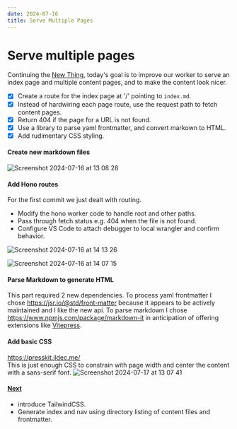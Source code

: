 ```yaml
---
date: 2024-07-16
title: Serve Multiple Pages
---
```

# Serve multiple pages

Continuing the [New Thing](new-thing), today's goal is to improve our worker to serve an index page and multiple content pages, and to make the content look nicer.

- [x] Create a route for the index page at '/' pointing to `index.md`.
- [x] Instead of hardwiring each page route, use the request path to fetch content pages.
- [x] Return 404 if the page for a URL is not found.
- [x] Use a library to parse yaml frontmatter, and convert markown to HTML.
- [x] Add rudimentary CSS styling.

#### Create new markdown files
![Screenshot 2024-07-16 at 13 08 28](https://github.com/user-attachments/assets/32ea520a-2e12-489a-b003-77f6ab89e9d8)

#### Add Hono routes
For the first commit we just dealt with routing.

- Modify the hono worker code to handle root and other paths.
- Pass through fetch status e.g. 404 when the file is not found.
- Configure VS Code to attach debugger to local wrangler and confirm behavior.

![Screenshot 2024-07-16 at 14 13 26](https://github.com/user-attachments/assets/feb798c2-16bc-43fd-b1e2-0421550b4f2e)

![Screenshot 2024-07-16 at 14 07 15](https://github.com/user-attachments/assets/38331b9d-f9a4-47af-be30-e65eb4e282c2)

#### Parse Markdown to generate HTML
This part required 2 new dependencies. To process yaml frontmatter I chose https://jsr.io/@std/front-matter because it appears to be actively maintained and I like the new api. To parse markdown I chose https://www.npmjs.com/package/markdown-it in anticipation of offering extensions like [Vitepress](https://vitepress.dev/guide/markdown).

#### Add basic CSS
https://presskit.jldec.me/  
This is just enough CSS to constrain with page width and center the content with a sans-serif font. 
![Screenshot 2024-07-17 at 13 07 41](https://github.com/user-attachments/assets/d43e5f3f-3d29-485d-882f-11a64c997213)

#### [Next](tailwind)
- introduce TailwindCSS.
- Generate index and nav using directory listing of content files and frontmatter.  
